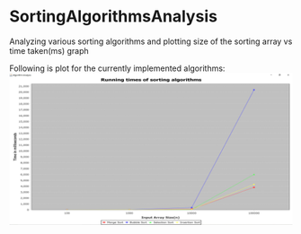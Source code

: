 # SortingAlgorithmsAnalysis
Analyzing various sorting algorithms and plotting size of the sorting array vs time taken(ms) graph

Following is plot for the currently implemented algorithms:
<img src="https://github.com/shantanuspark/SortingAlgorithmsAnalysis/blob/master/output.JPG" />
